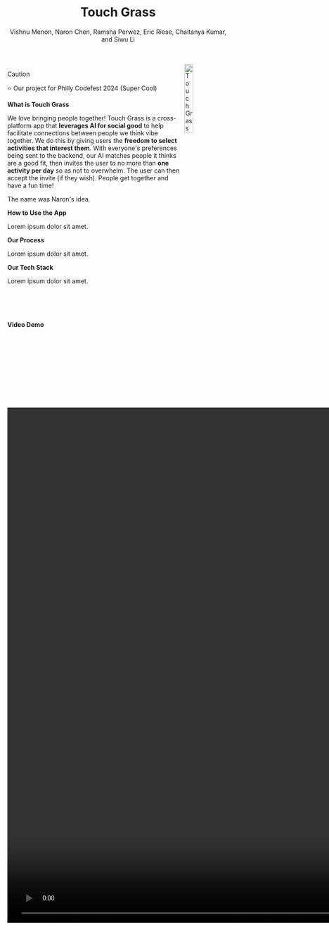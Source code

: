 
<div align="center">
  <h1>Touch Grass</h1>
  <p>Vishnu Menon, Naron Chen, Ramsha Perwez, Eric Riese, Chaitanya Kumar, and Siwu Li</p>
</div>
<br><br>

<img src="https://github.com/humboldt123/touch-grass/assets/38266782/764bcf70-21fd-45ff-b942-0b035e91b7fe" alt="Touch Grass UI" width="20%" align="right"/>


> [!CAUTION]
> ⭐ Our project for Philly Codefest 2024 (Super Cool)

**What is Touch Grass**

We love bringing people together! Touch Grass is a cross-platform app that __leverages AI for social good__ to help facilitate connections between people we think vibe together. We do this by giving users the **freedom to select activities that interest them**. With everyone's preferences being sent to the backend, our AI matches people it thinks are a good fit, then invites the user to no more than **one activity per day** so as not to overwhelm. The user can then accept the invite (if they wish). People get together and have a fun time! 

The name was Naron's idea.

**How to Use the App**

Lorem ipsum dolor sit amet.

**Our Process**

Lorem ipsum dolor sit amet.

**Our Tech Stack**

Lorem ipsum dolor sit amet.



<br><br><br><br>
**Video Demo**
<div>
  <video src="https://github.com/humboldt123/touch-grass/assets/38266782/b3205319-43c9-44c6-ad64-ff6780b51340" height="30%"/>
</div>
